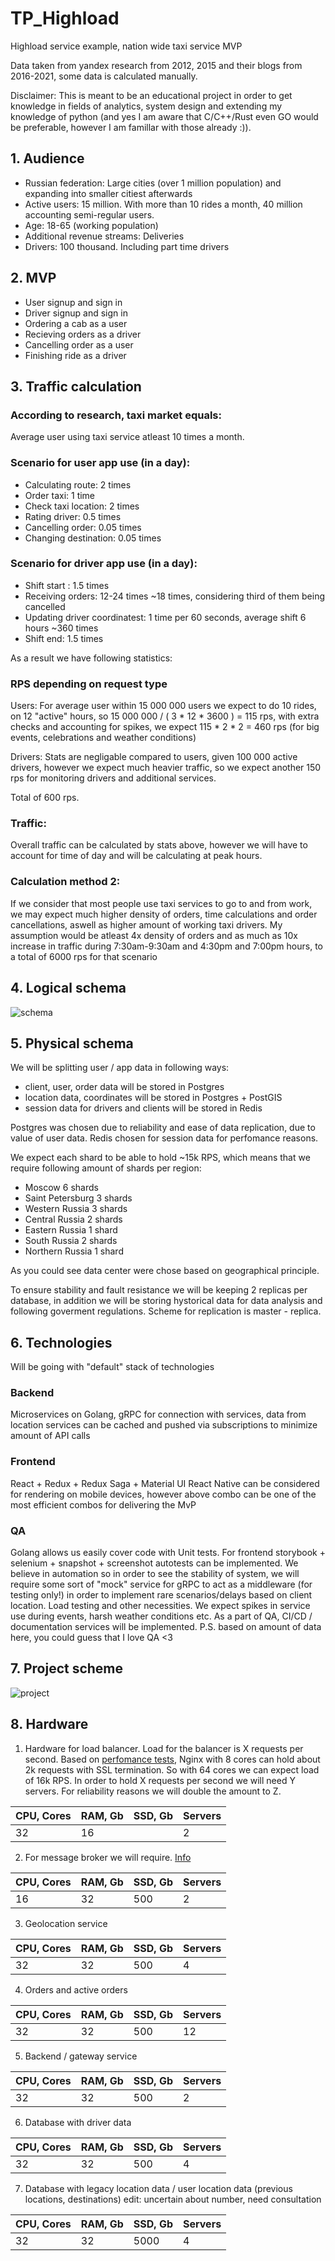 # TP_Highload
Highload service example, nation wide taxi service MVP

Data taken from yandex research from 2012, 2015 and their blogs from 2016-2021, some data is calculated manually.

Disclaimer: This is meant to be an educational project in order to get knowledge in fields of analytics, system design and extending my knowledge of python (and yes I am aware that C/C++/Rust even GO would be preferable, however I am famillar with those already :)).

## 1. Audience

- Russian federation: Large cities (over 1 million population) and expanding into smaller citiest afterwards
- Active users: 15 million. With more than 10 rides a month, 40 million accounting semi-regular users.
- Age: 18-65 (working population)
- Additional revenue streams: Deliveries
- Drivers: 100 thousand. Including part time drivers

## 2. MVP

- User signup and sign in
- Driver signup and sign in
- Ordering a cab as a user
- Recieving orders as a driver
- Cancelling order as a user
- Finishing ride as a driver

## 3. Traffic calculation

### According to research, taxi market equals:

Average user using taxi service atleast 10 times a month.
### Scenario for user app use (in a day):
* Calculating route: 2 times
* Order taxi: 1 time
* Check taxi location: 2 times
* Rating driver: 0.5 times
* Cancelling order: 0.05 times
* Changing destination: 0.05 times

### Scenario for driver app use (in a day):
* Shift start : 1.5 times
* Receiving orders: 12-24 times ~18 times, considering third of them being cancelled
* Updating driver coordinatest: 1 time per 60 seconds, average shift 6 hours ~360 times
* Shift end: 1.5 times

As a result we have following statistics:

### RPS depending on request type
Users:
  For average user within 15 000 000 users we expect to do 10 rides, on 12 "active" hours, so 15 000 000 / ( 3 * 12 * 3600 ) = 115 rps, with extra checks and accounting for spikes, we expect 115 * 2 * 2  = 460 rps (for big events, celebrations and weather conditions)

Drivers:
  Stats are negligable compared to users, given 100 000 active drivers, however we expect much heavier traffic, so we expect another 150 rps for monitoring drivers and additional services.
  
Total of 600 rps.

### Traffic:
Overall traffic can be calculated by stats above, however we will have to account for time of day and will be calculating at peak hours.

### Calculation method 2:
If we consider that most people use taxi services to go to and from work, we may expect much higher density of orders, time calculations and order cancellations, aswell as higher amount of working taxi drivers. My assumption would be atleast 4x density of orders and as much as 10x increase in traffic during 7:30am-9:30am and 4:30pm and 7:00pm hours, to a total of 6000 rps for that scenario 

## 4. Logical schema
![schema](https://i.imgur.com/wPecXKn.png)

## 5. Physical schema

We will be splitting user / app data in following ways:
- client, user, order data will be stored in Postgres
- location data, coordinates will be stored in Postgres + PostGIS
- session data for drivers and clients will be stored in Redis

Postgres was chosen due to reliability and ease of data replication, due to value of user data. Redis chosen for session data for perfomance reasons.

We expect each shard to be able to hold ~15k RPS, which means that we require following amount of shards per region:
- Moscow 6 shards
- Saint Petersburg 3 shards
- Western Russia 3 shards
- Central Russia 2 shards
- Eastern Russia 1 shard
- South Russia 2 shards
- Northern Russia 1 shard

As you could see data center were chose based on geographical principle.

To ensure stability and fault resistance we will be keeping 2 replicas per database, in addition we will be storing hystorical data for data analysis and following goverment regulations. Scheme for replication is master - replica. 

## 6. Technologies
Will be going with "default" stack of technologies

### Backend
Microservices on Golang, gRPC for connection with services, data from location services can be cached and pushed via subscriptions to minimize amount of API calls

### Frontend
React + Redux + Redux Saga + Material UI
React Native can be considered for rendering on mobile devices, however above combo can be one of the most efficient combos for delivering the MvP

### QA
Golang allows us easily cover code with Unit tests. 
For frontend storybook + selenium + snapshot + screenshot autotests can be implemented. 
We believe in automation so in order to see the stability of system, we will require some sort of "mock" service for gRPC to act as a middleware (for testing only!) in order to implement rare scenarios/delays based on client location. Load testing and other necessities. We expect spikes in service use during events, harsh weather conditions etc.
As a part of QA, CI/CD / documentation services will be implemented. P.S. based on amount of data here, you could guess that I love QA <3

## 7. Project scheme
![project](https://i.imgur.com/BeB61G1.png)

## 8. Hardware
1) Hardware for load balancer.
Load for the balancer is X requests per second. Based on [perfomance tests](https://www.nginx.com/wp-content/uploads/2014/07/NGINX-SSL-Performance.pdf), Nginx with 8 cores can hold about 2k requests with SSL termination. So with 64 cores we can expect load of 16k RPS. In order to hold X requests per second we will need Y servers. For reliability reasons we will double the amount to Z. 

| CPU, Cores|  RAM, Gb   |  SSD, Gb  | Servers   |
|-----------| -----------|-----------|-----------|
| 32        | 16         |           |     2      |

2) For message broker we will require. [Info](https://engineering.linkedin.com/kafka/benchmarking-apache-kafka-2-million-writes-second-three-cheap-machines)

| CPU, Cores|  RAM, Gb   |  SSD, Gb  | Servers   |
|-----------| -----------|-----------|-----------|
| 16        | 32         | 500       |   2       |

3) Geolocation service

| CPU, Cores|  RAM, Gb   |  SSD, Gb  | Servers   |
|-----------| -----------|-----------|-----------|
| 32        | 32         | 500       |   4       |

4) Orders and active orders

| CPU, Cores|  RAM, Gb   |  SSD, Gb  | Servers   |
|-----------| -----------|-----------|-----------|
| 32        | 32         | 500       |  12       |

5) Backend / gateway service

| CPU, Cores|  RAM, Gb   |  SSD, Gb  | Servers   |
|-----------| -----------|-----------|-----------|
| 32        | 32         | 500       |  2        |

6) Database with driver data

| CPU, Cores|  RAM, Gb   |  SSD, Gb  | Servers   |
|-----------| -----------|-----------|-----------|
| 32        | 32         | 500       | 4         |

7) Database with legacy location data / user location data (previous locations, destinations) edit: uncertain about number, need consultation

| CPU, Cores|  RAM, Gb   |  SSD, Gb  | Servers   |
|-----------| -----------|-----------|-----------|
| 32        | 32         | 5000      | 4         |

